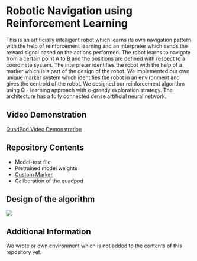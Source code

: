 # Robotic Navigation using Reinforcement Learning

This is an artificially intelligent robot which learns its own navigation pattern with the help of reinforcement learning and an interpreter which sends the reward signal based on the actions performed. The robot learns to navigate from a certain point A to B and the positions are defined with respect to a coordinate system. The interpreter identifies the robot with the help of a marker which is a part of the design of the robot. We implemented our own unique marker system which identifies the robot in an environment and gives the centroid of the robot. We designed our reinforcement algorithm using Q - learning approach with e-greedy exploration strategy. The architecture has a fully connected dense artificial neural network.

## Video Demonstration
[QuadPod Video Demonstration](https://www.youtube.com/watch?v=DdDxthpPoiM)

## Repository Contents
+ Model-test file
+ Pretrained model weights
+ [Custom Marker](https://github.com/AnilBattalahalli/marker-for-RL)
+ Caliberation of the quadpod

## Design of the algorithm

![](https://github.com/chichilicious/Robot-Navigation-using-Reinforcement-Learning/blob/master/RL%20Algorithm.jpg)

## Additional Information

We wrote or own environment which is not added to the contents of this repository yet.
